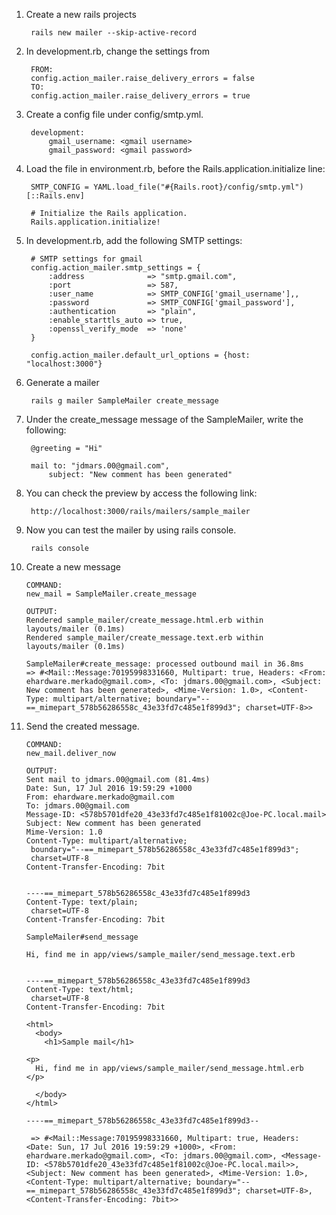 1. Create a new rails projects

		rails new mailer --skip-active-record

2. In development.rb, change the settings from
 
		FROM: 		
 		config.action_mailer.raise_delivery_errors = false
 		TO:
 		config.action_mailer.raise_delivery_errors = true
 	
3. Create a config file under config/smtp.yml.

		development:
  			gmail_username: <gmail username>
  			gmail_password: <gmail password> 

4. Load the file in environment.rb, before the Rails.application.initialize line:

		SMTP_CONFIG = YAML.load_file("#{Rails.root}/config/smtp.yml")[::Rails.env]
		
		# Initialize the Rails application.
		Rails.application.initialize!   			

5. In development.rb, add the following SMTP settings:

		# SMTP settings for gmail
	  	config.action_mailer.smtp_settings = {
		    :address              => "smtp.gmail.com",
		    :port                 => 587,
		    :user_name            => SMTP_CONFIG['gmail_username'],,
		    :password             => SMTP_CONFIG['gmail_password'],
		    :authentication       => "plain",
		    :enable_starttls_auto => true,
		    :openssl_verify_mode  => 'none'
		}
	
	  	config.action_mailer.default_url_options = {host: "localhost:3000"}		
	 	
6. Generate a mailer

 		rails g mailer SampleMailer create_message	
7. Under the create_message message of the SampleMailer, write the following:

		@greeting = "Hi"

    	mail to: "jdmars.00@gmail.com",
         	subject: "New comment has been generated" 
         	
8. You can check the preview by access the following link:

		http://localhost:3000/rails/mailers/sample_mailer      
		
9. Now you can test the mailer by using rails console.

		rails console
		
10. Create a new message

		COMMAND:
		new_mail = SampleMailer.create_message
		
		OUTPUT:
	  	Rendered sample_mailer/create_message.html.erb within layouts/mailer (0.1ms)
	  	Rendered sample_mailer/create_message.text.erb within layouts/mailer (0.1ms)
	
		SampleMailer#create_message: processed outbound mail in 36.8ms
	 	=> #<Mail::Message:70195998331660, Multipart: true, Headers: <From: ehardware.merkado@gmail.com>, <To: jdmars.00@gmail.com>, <Subject: New comment has been generated>, <Mime-Version: 1.0>, <Content-Type: multipart/alternative; boundary="--==_mimepart_578b56286558c_43e33fd7c485e1f899d3"; charset=UTF-8>>
		
11. Send the created message.		 		
		
		COMMAND:
		new_mail.deliver_now
		
		OUTPUT:
		Sent mail to jdmars.00@gmail.com (81.4ms)
		Date: Sun, 17 Jul 2016 19:59:29 +1000
		From: ehardware.merkado@gmail.com
		To: jdmars.00@gmail.com
		Message-ID: <578b5701dfe20_43e33fd7c485e1f81002c@Joe-PC.local.mail>
		Subject: New comment has been generated
		Mime-Version: 1.0
		Content-Type: multipart/alternative;
		 boundary="--==_mimepart_578b56286558c_43e33fd7c485e1f899d3";
		 charset=UTF-8
		Content-Transfer-Encoding: 7bit
		
		
		----==_mimepart_578b56286558c_43e33fd7c485e1f899d3
		Content-Type: text/plain;
		 charset=UTF-8
		Content-Transfer-Encoding: 7bit
		
		SampleMailer#send_message
		
		Hi, find me in app/views/sample_mailer/send_message.text.erb
		
		
		----==_mimepart_578b56286558c_43e33fd7c485e1f899d3
		Content-Type: text/html;
		 charset=UTF-8
		Content-Transfer-Encoding: 7bit
		
		<html>
		  <body>
		    <h1>Sample mail</h1>
		
		<p>
		  Hi, find me in app/views/sample_mailer/send_message.html.erb
		</p>
		
		  </body>
		</html>
		
		----==_mimepart_578b56286558c_43e33fd7c485e1f899d3--
		
		 => #<Mail::Message:70195998331660, Multipart: true, Headers: <Date: Sun, 17 Jul 2016 19:59:29 +1000>, <From: ehardware.merkado@gmail.com>, <To: jdmars.00@gmail.com>, <Message-ID: <578b5701dfe20_43e33fd7c485e1f81002c@Joe-PC.local.mail>>, <Subject: New comment has been generated>, <Mime-Version: 1.0>, <Content-Type: multipart/alternative; boundary="--==_mimepart_578b56286558c_43e33fd7c485e1f899d3"; charset=UTF-8>, <Content-Transfer-Encoding: 7bit>>	